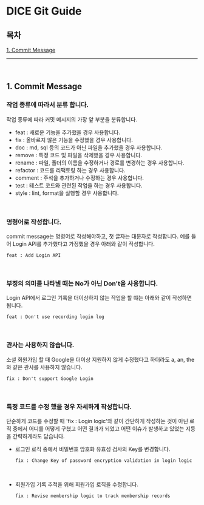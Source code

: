 # DICE Git Guide

## 목차

[1. Commit Message]()

<hr />

<br />

## 1. Commit Message

### 작업 종류에 따라서 분류 합니다.

작업 종류에 따라 커밋 메시지의 가장 앞 부분을 분류합니다.

- feat : 새로운 기능을 추가했을 경우 사용합니다.
- fix : 올바르지 않은 기능을 수정했을 경우 사용합니다.
- doc : md, sql 등의 코드가 아닌 파일을 추가했을 경우 사용합니다.
- remove : 특정 코드 및 파일을 삭제했을 경우 사용합니다.
- rename : 파일, 폴더의 이름을 수정하거나 경로를 변경하는 경우 사용합니다.
- refactor : 코드를 리팩토링 하는 경우 사용합니다.
- comment : 주석을 추가하거나 수정하는 경우 사용합니다.
- test : 테스트 코드와 관련된 작업을 하는 경우 사용합니다.
- style : lint, format을 실행할 경우 사용합니다.

<br />

### 명령어로 작성합니다.

commit message는 명령어로 작성해야하고, 첫 글자는 대문자로 작성합니다. 예를 들어 Login API를 추가했다고 가정했을 경우 아래와 같이 작성합니다.

```
feat : Add Login API
```

<br />

### 부정의 의미를 나타낼 때는 No가 아닌 Don't을 사용합니다.

Login API에서 로그인 기록을 더이상하지 않는 작업을 할 떄는 아래와 같이 작성하면 됩니다.

```
feat : Don't use recording login log
```

<br >

### 관사는 사용하지 않습니다.

소셜 회원가입 할 때 Google을 더이상 지원하지 않게 수정했다고 하더라도 a, an, the와 같은 관사를 사용하지 않습니다.

```
fix : Don't support Google Login
```

<br />

### 특정 코드를 수정 했을 경우 자세하게 작성합니다.

단순하게 코드를 수정할 때 'fix : Login logic'와 같이 간단하게 작성하는 것이 아닌 로직 중에서 어디를 어떻게 구쳤고 어떤 결과가 되었고 어떤 이슈가 발생하고 있었는 지등을 간략하게라도 담습니다.

- 로그인 로직 중에서 비밀번호 암호화 유효성 검사의 Key를 변경합니다.

  ```
  fix : Change Key of password encryption validation in login logic
  ```

<br />

- 회원가입 기록 추적을 위해 회원가입 로직을 수정합니다.

  ```
  fix : Revise membership logic to track membership records
  ```
